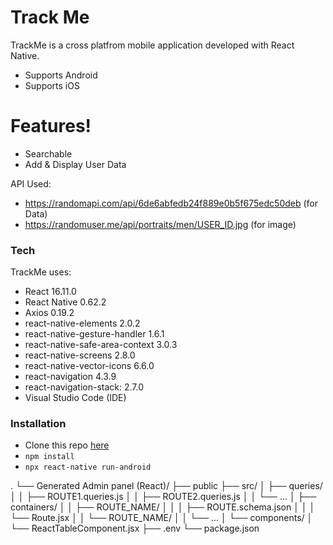 # Track Me

TrackMe is a cross platfrom mobile application developed with React Native. 

  - Supports Android
  - Supports iOS

# Features!

  - Searchable 
  - Add & Display User Data

API Used:
  - https://randomapi.com/api/6de6abfedb24f889e0b5f675edc50deb (for Data)
  - https://randomuser.me/api/portraits/men/USER_ID.jpg (for image)

### Tech

TrackMe uses:

* React 16.11.0
* React Native 0.62.2
* Axios 0.19.2
* react-native-elements 2.0.2
* react-native-gesture-handler 1.6.1
* react-native-safe-area-context 3.0.3
* react-native-screens 2.8.0
* react-native-vector-icons 6.6.0
* react-navigation 4.3.9
* react-navigation-stack: 2.7.0
* Visual Studio Code (IDE)

### Installation
* Clone this repo [here]
* ```npm install```
* ```npx react-native run-android```

[Here]: <https://github.com/TheRakeshPurohit/Employee-React-Native-App.git>


.
└── Generated Admin panel (React)/
    ├── public
    ├── src/
    │   ├── queries/
    │   │   ├── ROUTE1.queries.js
    │   │   ├── ROUTE2.queries.js
    │   │   └── ...
    │   ├── containers/
    │   │   ├── ROUTE_NAME/
    │   │   │   ├── ROUTE.schema.json
    │   │   │   └── Route.jsx
    │   │   └── ROUTE_NAME/
    │   │       └── ...
    │   └── components/
    │       └── ReactTableComponent.jsx
    ├── .env
    └── package.json
